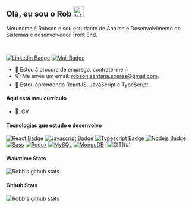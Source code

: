 ## Olá, eu sou o Rob <img src="https://user-images.githubusercontent.com/1303154/88677602-1635ba80-d120-11ea-84d8-d263ba5fc3c0.gif" width="28px" alt="hi">

Meu nome é Robson e sou estudante de Análise e Desenvolvimento de Sistemas e desenvolvedor Front End. 

<br />

[![Linkedin Badge](https://img.shields.io/badge/-rob-0e76a8?style=flat&labelColor=0e76a8&logo=linkedin&logoColor=white)](https://www.linkedin.com/in/robson-santana-soares/) [![Mail Badge](https://img.shields.io/badge/-rob_email-ff0000?style=flat&labelColor=ff0000&logo=gmail&logoColor=white)](mailto:robson.santana.soares@gmail.com)

<!-- TODO: Add last video link -->

- 🔭 Estou à procura de emprego, contrate-me :)
- 📫 Me envie um email: robson.santana.soares@gmail.com.
- 📖 Estou aprendendo ReactJS, JavaScript e TypeScript.

#### Aqui está meu currículo

- 📎: [CV](https://github.com/RobbSoares/RobbSoares/blob/master/curriculo/CV_RobsonSantanaSoares.pdf)


#### Tecnologias que estudo e desenvolvo

[![React Badge](https://img.shields.io/badge/-React-61DBFB?style=for-the-badge&labelColor=black&logo=react&logoColor=61DBFB)](#) [![Javascript Badge](https://img.shields.io/badge/-Javascript-F0DB4F?style=for-the-badge&labelColor=black&logo=javascript&logoColor=F0DB4F)](#) [![Typescript Badge](https://img.shields.io/badge/-Typescript-007acc?style=for-the-badge&labelColor=black&logo=typescript&logoColor=007acc)](#) [![Nodejs Badge](https://img.shields.io/badge/-Nodejs-3C873A?style=for-the-badge&labelColor=black&logo=node.js&logoColor=3C873A)](#) 
[![Sass](https://img.shields.io/badge/Sass-CC6699?style=for-the-badge&&labelColor=black&logo=sass&logoColor=CC6699)](#) [![Redux](https://img.shields.io/badge/Redux-593D88?style=for-the-badge&logo=redux&&labelColor=black&logoColor=593D88)](#) [![MySQL](https://img.shields.io/badge/MySQL-f29111?style=for-the-badge&logo=mysql&labelColor=black&logoColor=white)](#) [![MongoDB](https://img.shields.io/badge/MongoDB-4EA94B?style=for-the-badge&logo=mongodb&&labelColor=black&logoColor=4EA94B)](#) [![GIT](https://img.shields.io/badge/git-ff0000.svg?&labelColor=black&style=for-the-badge&logo=git&logoColor=white")](#)
 
#### Wakatime Stats

![Robb's github stats](https://github-readme-stats.vercel.app/api/wakatime?username=uRobs&theme=tokyonight)

#### Github Stats

![Robb's github stats](https://github-readme-stats.vercel.app/api?username=RobbSoares&count_private=true&theme=tokyonight&hide=contribs,prs)

